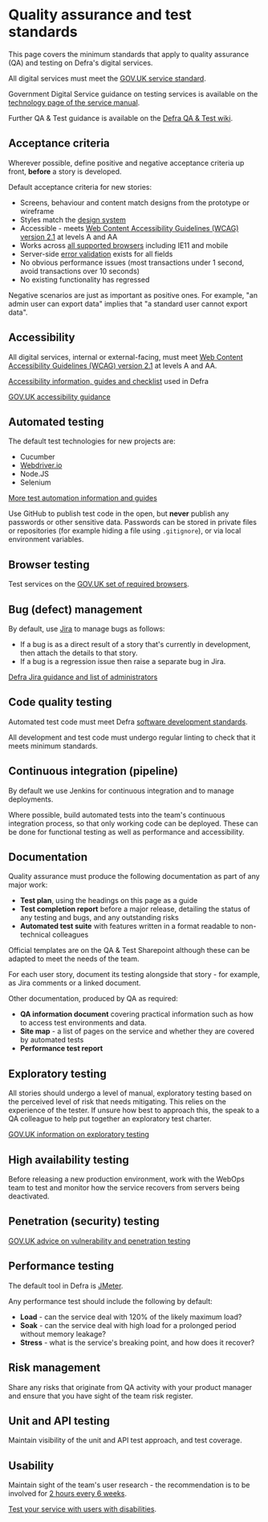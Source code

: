 # Quality assurance and test standards

This page covers the minimum standards that apply to quality assurance (QA) and testing on Defra's digital services.

All digital services must meet the [GOV.UK service standard](https://www.gov.uk/service-manual/service-standard).

Government Digital Service guidance on testing services is available on the [technology page of the service manual](https://www.gov.uk/service-manual/technology).

Further QA & Test guidance is available on the [Defra QA & Test wiki](https://github.com/DEFRA/qa-test/wiki).

## Acceptance criteria

Wherever possible, define positive and negative acceptance criteria up front, **before** a story is developed.

Default acceptance criteria for new stories:

* Screens, behaviour and content match designs from the prototype or wireframe
* Styles match the [design system](https://design-system.service.gov.uk/)
* Accessible - meets [Web Content Accessibility Guidelines (WCAG) version 2.1](https://www.w3.org/WAI/standards-guidelines/wcag/glance/) at levels A and AA
* Works across [all supported browsers](https://www.gov.uk/service-manual/technology/designing-for-different-browsers-and-devices) including IE11 and mobile
* Server-side [error validation](https://design-system.service.gov.uk/components/error-message/) exists for all fields
* No obvious performance issues (most transactions under 1 second, avoid transactions over 10 seconds)
* No existing functionality has regressed

Negative scenarios are just as important as positive ones. For example, "an admin user can export data" implies that "a standard user cannot export data".

## Accessibility

All digital services, internal or external-facing, must meet [Web Content Accessibility Guidelines (WCAG) version 2.1](https://www.w3.org/WAI/standards-guidelines/wcag/glance/) at levels A and AA.

[Accessibility information, guides and checklist](https://github.com/DEFRA/qa-test/wiki/Accessibility) used in Defra

[GOV.UK accessibility guidance](https://www.gov.uk/service-manual/helping-people-to-use-your-service/making-your-service-accessible-an-introduction)

## Automated testing

The default test technologies for new projects are:

* Cucumber
* [Webdriver.io](https://webdriver.io/)
* Node.JS
* Selenium

[More test automation information and guides](https://github.com/DEFRA/qa-test/wiki/Automation)

Use GitHub to publish test code in the open, but **never** publish any passwords or other sensitive data. Passwords can be stored in private files or repositories (for example hiding a file using `.gitignore`), or via local environment variables.

## Browser testing

Test services on the [GOV.UK set of required browsers](https://www.gov.uk/service-manual/technology/designing-for-different-browsers-and-devices).

## Bug (defect) management

By default, use [Jira](https://www.atlassian.com/software/jira) to manage bugs as follows:

* If a bug is as a direct result of a story that's currently in development, then attach the details to that story.
* If a bug is a regression issue then raise a separate bug in Jira.

[Defra Jira guidance and list of administrators](https://github.com/DEFRA/qa-test/wiki/Jira)

## Code quality testing

Automated test code must meet Defra [software development standards](https://github.com/DEFRA/software-development-standards).

All development and test code must undergo regular linting to check that it meets minimum standards.

## Continuous integration (pipeline)

By default we use Jenkins for continuous integration and to manage deployments.

Where possible, build automated tests into the team's continuous integration process, so that only working code can be deployed. These can be done for functional testing as well as performance and accessibility.

## Documentation

Quality assurance must produce the following documentation as part of any major work:

* **Test plan**, using the headings on this page as a guide
* **Test completion report** before a major release, detailing the status of any testing and bugs, and any outstanding risks
* **Automated test suite** with features written in a format readable to non-technical colleagues

Official templates are on the QA & Test Sharepoint although these can be adapted to meet the needs of the team.

For each user story, document its testing alongside that story - for example, as Jira comments or a linked document.

Other documentation, produced by QA as required:

* **QA information document** covering practical information such as how to access test environments and data.
* **Site map** - a list of pages on the service and whether they are covered by automated tests
* **Performance test report**

## Exploratory testing

All stories should undergo a level of manual, exploratory testing based on the perceived level of risk that needs mitigating. This relies on the experience of the tester. If unsure how best to approach this, the speak to a QA colleague to help put together an exploratory test charter.

[GOV.UK information on exploratory testing](https://www.gov.uk/service-manual/technology/exploratory-testing)

## High availability testing

Before releasing a new production environment, work with the WebOps team to test and monitor how the service recovers from servers being deactivated.

## Penetration (security) testing

[GOV.UK advice on vulnerability and penetration testing](https://www.gov.uk/service-manual/technology/vulnerability-and-penetration-testing)

## Performance testing

The default tool in Defra is [JMeter](https://jmeter.apache.org/).

Any performance test should include the following by default:

* **Load** - can the service deal with 120% of the likely maximum load?
* **Soak** - can the service deal with high load for a prolonged period without memory leakage?
* **Stress** - what is the service's breaking point, and how does it recover?

## Risk management

Share any risks that originate from QA activity with your product manager and ensure that you have sight of the team risk register.

## Unit and API testing

Maintain visibility of the unit and API test approach, and test coverage.

## Usability

Maintain sight of the team's user research - the recommendation is to be involved for [2 hours every 6 weeks](https://www.gov.uk/service-manual/user-research/how-user-research-improves-service-design).

[Test your service with users with disabilities](https://www.gov.uk/service-manual/user-research/running-research-sessions-with-people-with-disabilities).
